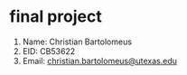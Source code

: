 # final project

1. Name: Christian Bartolomeus
2. EID: CB53622
3. Email: christian.bartolomeus@utexas.edu
